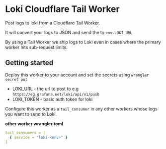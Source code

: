 # Loki Cloudflare Tail Worker

Post logs to loki from a Cloudflare [Tail Worker].

It will convert your logs to JSON and send the to `env.LOKI_URL`

By using a Tail Worker we ship logs to Loki even in cases where the primary worker hits sub-request limits.

## Getting started

Deploy this worker to your account and set the secrets using `wrangler secret put`

- LOKI_URL - the url to post to e.g `https://eg.grafana.net/loki/api/v1/push`
- LOKI_TOKEN - basic auth token for loki

Configure this worker as a `tail_consumer` in any other workers whose logs you want to send to Loki.

**other worker wrangler.toml**
```yaml
tail_consumers = [
  { service = "loki-<env>" }
]
```


[Tail Worker]: https://developers.cloudflare.com/workers/observability/tail-workers/
